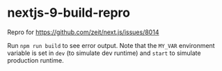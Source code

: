 # nextjs-9-build-repro
Repro for https://github.com/zeit/next.js/issues/8014

Run `npm run build` to see error output. Note that the `MY_VAR` environment variable is set in `dev` (to simulate dev runtime) and `start` to simulate production runtime.
